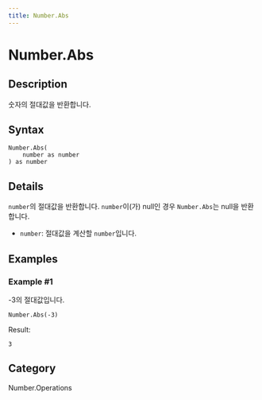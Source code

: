 ```yaml
---
title: Number.Abs
---
```


# Number.Abs


## Description

숫자의 절대값을 반환합니다.


## Syntax

```powerquery
Number.Abs(
    number as number
) as number
```


## Details

<code>number</code>의 절대값을 반환합니다. <code>number</code>이(가) null인 경우 <code>Number.Abs</code>는 null을 반환합니다.    <ul>        <li><code>number</code>: 절대값을 계산할 <code>number</code>입니다.</li>      </ul>


## Examples

### Example #1 
-3의 절대값입니다.
```powerquery
Number.Abs(-3)
```

Result: 
```powerquery
3
```




## Category
Number.Operations
